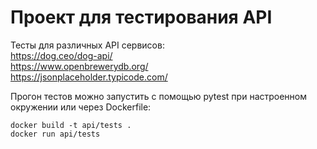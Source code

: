 # Проект для тестирования API
Тесты для различных API сервисов: \
https://dog.ceo/dog-api/ \
https://www.openbrewerydb.org/  
https://jsonplaceholder.typicode.com/ 

Прогон тестов можно запустить с помощью pytest при настроенном окружении или 
через Dockerfile:

    docker build -t api/tests .
    docker run api/tests
